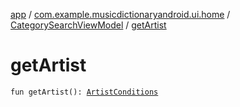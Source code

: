 [app](../../index.md) / [com.example.musicdictionaryandroid.ui.home](../index.md) / [CategorySearchViewModel](index.md) / [getArtist](./get-artist.md)

# getArtist

`fun getArtist(): `[`ArtistConditions`](../../com.example.domain.model.value/-artist-conditions/index.md)
